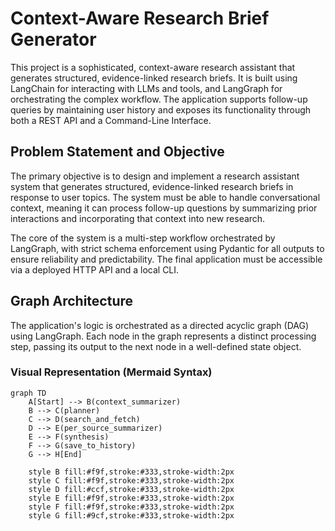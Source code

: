 # Context-Aware Research Brief Generator

This project is a sophisticated, context-aware research assistant that generates structured, evidence-linked research briefs. It is built using LangChain for interacting with LLMs and tools, and LangGraph for orchestrating the complex workflow. The application supports follow-up queries by maintaining user history and exposes its functionality through both a REST API and a Command-Line Interface.

## Problem Statement and Objective

The primary objective is to design and implement a research assistant system that generates structured, evidence-linked research briefs in response to user topics. The system must be able to handle conversational context, meaning it can process follow-up questions by summarizing prior interactions and incorporating that context into new research.

The core of the system is a multi-step workflow orchestrated by LangGraph, with strict schema enforcement using Pydantic for all outputs to ensure reliability and predictability. The final application must be accessible via a deployed HTTP API and a local CLI.

## Graph Architecture

The application's logic is orchestrated as a directed acyclic graph (DAG) using LangGraph. Each node in the graph represents a distinct processing step, passing its output to the next node in a well-defined state object.

### Visual Representation (Mermaid Syntax)

```mermaid
graph TD
    A[Start] --> B(context_summarizer)
    B --> C(planner)
    C --> D(search_and_fetch)
    D --> E(per_source_summarizer)
    E --> F(synthesis)
    F --> G(save_to_history)
    G --> H[End]

    style B fill:#f9f,stroke:#333,stroke-width:2px
    style C fill:#f9f,stroke:#333,stroke-width:2px
    style D fill:#ccf,stroke:#333,stroke-width:2px
    style E fill:#f9f,stroke:#333,stroke-width:2px
    style F fill:#f9f,stroke:#333,stroke-width:2px
    style G fill:#9cf,stroke:#333,stroke-width:2px

